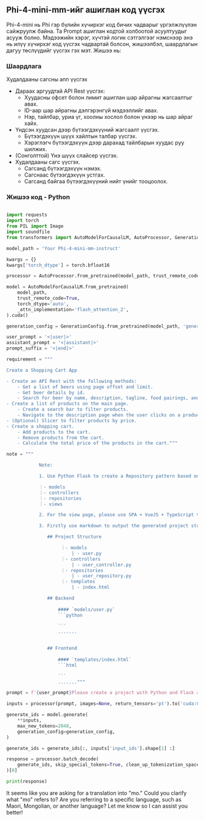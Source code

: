 ## **Phi-4-mini-mm-ийг ашиглан код үүсгэх**

Phi-4-mini нь Phi гэр бүлийн хүчирхэг код бичих чадварыг үргэлжлүүлэн сайжруулж байна. Та Prompt ашиглан кодтой холбоотой асуултуудыг асууж болно. Мэдээжийн хэрэг, хүчтэй логик сэтгэлгээг нэмснээр энэ нь илүү хүчирхэг код үүсгэх чадвартай болсон, жишээлбэл, шаардлагын дагуу төслүүдийг үүсгэх гэх мэт. Жишээ нь:

### **Шаардлага**

Худалдааны сагсны апп үүсгэх

- Дараах аргуудтай API Rest үүсгэх:
    - Хуудасны офсет болон лимит ашиглан шар айрагны жагсаалтыг авах.
    - ID-аар шар айрагны дэлгэрэнгүй мэдээллийг авах.
    - Нэр, тайлбар, уриа үг, хоолны хослол болон үнээр нь шар айраг хайх.
- Үндсэн хуудсан дээр бүтээгдэхүүний жагсаалт үүсгэх.
    - Бүтээгдэхүүн шүүх хайлтын талбар үүсгэх.
    - Хэрэглэгч бүтээгдэхүүн дээр дарахад тайлбарын хуудас руу шилжих.
- (Сонголттой) Үнэ шүүх слайсер үүсгэх.
- Худалдааны сагс үүсгэх.
    - Сагсанд бүтээгдэхүүн нэмэх.
    - Сагснаас бүтээгдэхүүн устгах.
    - Сагсанд байгаа бүтээгдэхүүний нийт үнийг тооцоолох.

### **Жишээ код - Python**

```python

import requests
import torch
from PIL import Image
import soundfile
from transformers import AutoModelForCausalLM, AutoProcessor, GenerationConfig,pipeline,AutoTokenizer

model_path = 'Your Phi-4-mini-mm-instruct'

kwargs = {}
kwargs['torch_dtype'] = torch.bfloat16

processor = AutoProcessor.from_pretrained(model_path, trust_remote_code=True)

model = AutoModelForCausalLM.from_pretrained(
    model_path,
    trust_remote_code=True,
    torch_dtype='auto',
    _attn_implementation='flash_attention_2',
).cuda()

generation_config = GenerationConfig.from_pretrained(model_path, 'generation_config.json')

user_prompt = '<|user|>'
assistant_prompt = '<|assistant|>'
prompt_suffix = '<|end|>'

requirement = """

Create a Shopping Cart App

- Create an API Rest with the following methods:
    - Get a list of beers using page offset and limit.
    - Get beer details by id.
    - Search for beer by name, description, tagline, food pairings, and price.
- Create a list of products on the main page.
    - Create a search bar to filter products.
    - Navigate to the description page when the user clicks on a product.
- (Optional) Slicer to filter products by price.
- Create a shopping cart.
    - Add products to the cart.
    - Remove products from the cart.
    - Calculate the total price of the products in the cart."""

note = """ 

            Note:

            1. Use Python Flask to create a Repository pattern based on the following structure to generate the files

            ｜- models
            ｜- controllers
            ｜- repositories
            ｜- views

            2. For the view page, please use SPA + VueJS + TypeScript to build

            3. Firstly use markdown to output the generated project structure (including directories and files), and then generate the  file names and corresponding codes step by step, output like this 

               ## Project Structure

                    ｜- models
                        | - user.py
                    ｜- controllers
                        | - user_controller.py
                    ｜- repositories
                        | - user_repository.py
                    ｜- templates
                        | - index.html

               ## Backend
                 
                   #### `models/user.py`
                   ```python

                   ```
                   .......
               

               ## Frontend
                 
                   #### `templates/index.html`
                   ```html

                   ```
                   ......."""

prompt = f'{user_prompt}Please create a project with Python and Flask according to the following requirements：\n{requirement}{note}{prompt_suffix}{assistant_prompt}'

inputs = processor(prompt, images=None, return_tensors='pt').to('cuda:0')

generate_ids = model.generate(
    **inputs,
    max_new_tokens=2048,
    generation_config=generation_config,
)

generate_ids = generate_ids[:, inputs['input_ids'].shape[1] :]

response = processor.batch_decode(
    generate_ids, skip_special_tokens=True, clean_up_tokenization_spaces=False
)[0]

print(response)

```

It seems like you are asking for a translation into "mo." Could you clarify what "mo" refers to? Are you referring to a specific language, such as Maori, Mongolian, or another language? Let me know so I can assist you better!